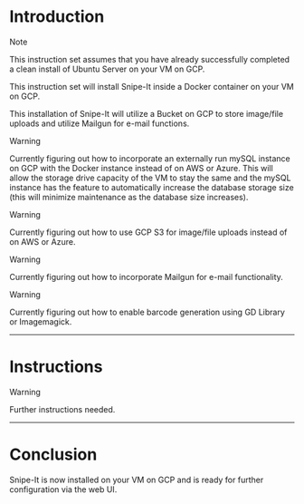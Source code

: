 # Introduction
> [!NOTE]
> This instruction set assumes that you have already successfully completed a clean install of Ubuntu Server on your VM on GCP.

This instruction set will install Snipe-It inside a Docker container on your VM on GCP.

This installation of Snipe-It will utilize a Bucket on GCP to store image/file uploads and utilize Mailgun for e-mail functions.

> [!WARNING]
> Currently figuring out how to incorporate an externally run mySQL instance on GCP with the Docker instance instead of on AWS or Azure. This will allow the storage drive capacity of the VM to stay the same and the mySQL instance has the feature to automatically increase the database storage size (this will minimize maintenance as the database size increases).

> [!WARNING]
> Currently figuring out how to use GCP S3 for image/file uploads instead of on AWS or Azure.

> [!WARNING]
> Currently figuring out how to incorporate Mailgun for e-mail functionality.

> [!WARNING]
> Currently figuring out how to enable barcode generation using GD Library or Imagemagick.
-----
# Instructions

> [!WARNING]
> Further instructions needed.
-----
# Conclusion
Snipe-It is now installed on your VM on GCP and is ready for further configuration via the web UI.
